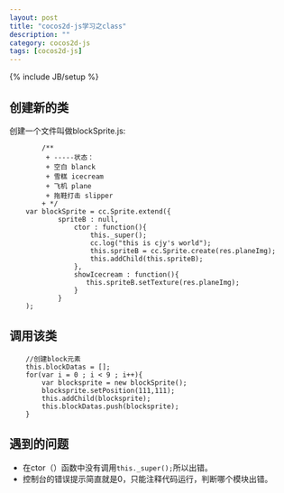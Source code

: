 ```yaml
---
layout: post
title: "cocos2d-js学习之class"
description: ""
category: cocos2d-js
tags: [cocos2d-js]
---
```

{% include JB/setup %}


## 创建新的类
创建一个文件叫做blockSprite.js:

            /**
             + -----状态：
             + 空白 blanck
             + 雪糕 icecream
             + 飞机 plane
             + 拖鞋打击 slipper
            + */
        var blockSprite = cc.Sprite.extend({
                spriteB : null,
                    ctor : function(){
                        this._super();
                        cc.log("this is cjy's world");
                        this.spriteB = cc.Sprite.create(res.planeImg);
                        this.addChild(this.spriteB);
                    },
                    showIcecream : function(){
                       this.spriteB.setTexture(res.planeImg);
                    }
                }
        );

## 调用该类

        //创建block元素
        this.blockDatas = [];
        for(var i = 0 ; i < 9 ; i++){
            var blocksprite = new blockSprite();
            blocksprite.setPosition(111,111);
            this.addChild(blocksprite);
            this.blockDatas.push(blocksprite);
        }


## 遇到的问题
 * 在ctor（）函数中没有调用```this._super();```所以出错。 
 * 控制台的错误提示简直就是0，只能注释代码运行，判断哪个模块出错。
